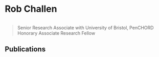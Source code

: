 # Rob Challen

```{include} ../badges/rob_challen_badges.txt
```
> Senior Research Associate with University of Bristol, PenCHORD Honorary Associate Research Fellow

## Publications

```{include} ../publications/robert_challen_publications.txt
```